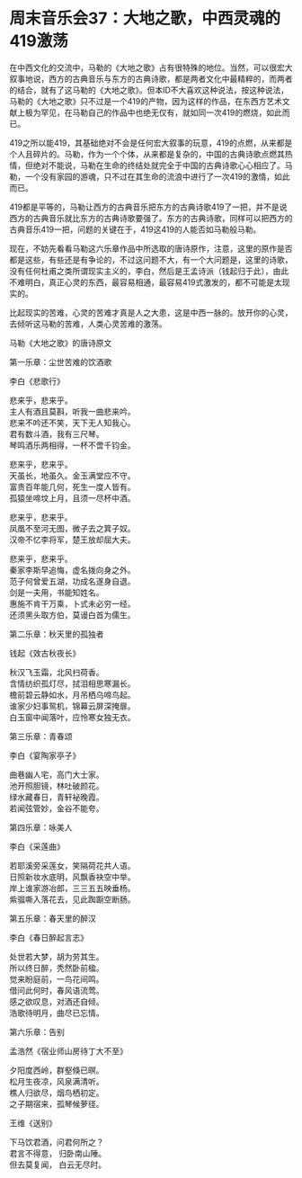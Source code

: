 周末音乐会37：大地之歌，中西灵魂的419激荡
====

			

在中西文化的交流中，马勒的《大地之歌》占有很特殊的地位。当然，可以很宏大叙事地说，西方的古典音乐与东方的古典诗歌，都是两者文化中最精粹的，而两者的结合，就有了这马勒的《大地之歌》。但本ID不大喜欢这种说法，按这种说法，马勒的《大地之歌》只不过是一个419的产物，因为这样的作品，在东西方艺术文献上极为罕见，在马勒自己的作品中也绝无仅有，就如同一次419的燃烧，如此而已。

419之所以能419，其基础绝对不会是任何宏大叙事的玩意，419的点燃，从来都是个人且碎片的。马勒，作为一个个体，从来都是复杂的，中国的古典诗歌点燃其热情，但绝对不能说，马勒在生命的终结处就完全于中国的古典诗歌心心相应了。马勒，一个没有家园的游魂，只不过在其生命的流浪中进行了一次419的激情，如此而已。

419都是平等的，马勒让西方的古典音乐把东方的古典诗歌419了一把，并不是说西方的古典音乐就比东方的古典诗歌要强了。东方的古典诗歌，同样可以把西方的古典音乐419一把，问题的关键在于，419这419的人能否如马勒般马勒。

现在，不妨先看看马勒这六乐章作品中所选取的唐诗原作，注意，这里的原作是否都是这些，有些还是有争论的，不过这问题不大，有一个大问题是，这里的诗歌，没有任何杜甫之类所谓现实主义的，李白，然后是王孟诗派（钱起归于此），由此不难明白，真正心灵的东西，最容易相通，最容易419式激发的，都不可能是太现实的。

比起现实的苦难，心灵的苦难才真是人之大患，这是中西一脉的。放开你的心灵，去倾听这马勒的苦难，人类心灵苦难的激荡。

马勒《大地之歌》的唐诗原文

  
第一乐章：尘世苦难的饮酒歌

李白《悲歌行》

悲来乎，悲来乎。  
主人有酒且莫斟，听我一曲悲来吟。  
悲来不吟还不笑，天下无人知我心。  
君有数斗酒，我有三尺琴。  
琴鸣酒乐两相得，一杯不啻千钧金。

悲来乎，悲来乎。  
天虽长，地虽久。金玉满堂应不守。  
富贵百年能几何，死生一度人皆有。  
孤猿坐啼坟上月，且须一尽杯中酒。  
  
悲来乎，悲来乎。  
凤凰不至河无图，微子去之箕子奴。  
汉帝不忆李将军，楚王放却屈大夫。  
  
悲来乎，悲来乎。  
秦家李斯早追悔，虚名拨向身之外。  
范子何曾爱五湖，功成名遂身自退。  
剑是一夫用，书能知姓名。  
惠施不肯干万乘，卜式未必穷一经。  
还须黑头取方伯，莫谩白首为儒生。  


第二乐章：秋天里的孤独者  
  
钱起《效古秋夜长》  
  
秋汉飞玉霜，北风扫荷香。  
含情纺织孤灯尽，拭泪相思寒漏长。  
檐前碧云静如水，月吊栖乌啼鸟起。  
谁家少妇事鸳机，锦幕云屏深掩扉。  
白玉窗中闻落叶，应怜寒女独无衣。  


第三乐章：青春颂

   
李白《宴陶家亭子》  
  
曲巷幽人宅，高门大士家。  
池开照胆镜，林吐破颜花。  
绿水藏春日，青轩袐晚霞。  
若闻弦管妙，金谷不能夸。  


第四乐章：咏美人  
  
李白《采莲曲》

若耶溪旁采莲女，笑隔荷花共人语。  
日照新妆水底明，风飘香袂空中举。  
岸上谁家游冶郎，三三五五映垂杨。  
紫骝嘶入落花去，见此踟蹰空断肠。

  
第五乐章：春天里的醉汉  
  
李白《春日醉起言志》

处世若大梦，胡为劳其生。  
所以终日醉，秃然卧前楹。  
觉来盼庭前，一鸟花间鸣。  
借问此何时，春风语流莺。  
感之欲叹息，对酒还自倾。  
浩歌待明月，曲尽已忘情。

  
第六乐章：告别

孟浩然《宿业师山房待丁大不至》  
  
夕阳度西岭，群壑倏已暝。  
松月生夜凉，风泉满清听。  
樵人归欲尽，烟鸟栖初定。  
之子期宿来，孤琴候萝径。

王维《送别》

下马饮君酒，问君何所之？  
君言不得意， 归卧南山陲。  
但去莫复闻， 白云无尽时。
